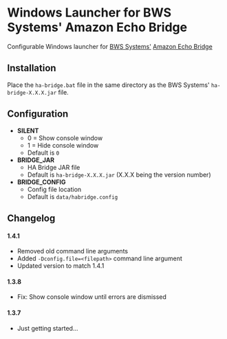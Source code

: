 Windows Launcher for BWS Systems' Amazon Echo Bridge
=========

Configurable Windows launcher for [BWS Systems'](http://www.bwssystems.com/) [Amazon Echo Bridge](https://github.com/bwssytems/ha-bridge/)

## Installation
Place the `ha-bridge.bat` file in the same directory as the BWS Systems' `ha-bridge-X.X.X.jar` file.

## Configuration
* **SILENT**
  * 0 = Show console window
  * 1 = Hide console window
  * Default is `0`
* **BRIDGE_JAR**
  * HA Bridge JAR file
  * Default is `ha-bridge-X.X.X.jar` (X.X.X being the version number)
* **BRIDGE_CONFIG**
  * Config file location
  * Default is `data/habridge.config`

## Changelog

#### 1.4.1
* Removed old command line arguments
* Added `-Dconfig.file=<filepath>` command line argument
* Updated version to match 1.4.1

#### 1.3.8
* Fix: Show console window until errors are dismissed

#### 1.3.7
* Just getting started...